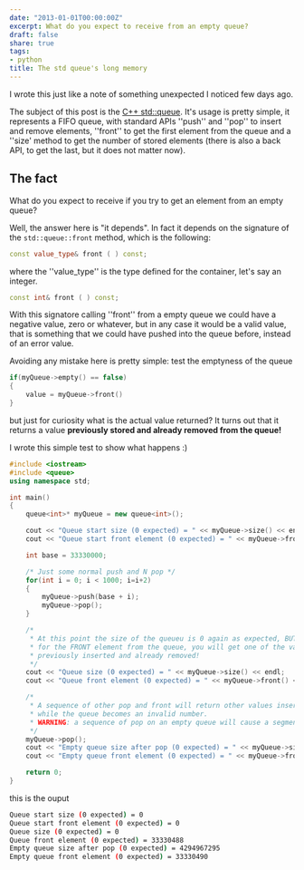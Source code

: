 ```yaml
---
date: "2013-01-01T00:00:00Z"
excerpt: What do you expect to receive from an empty queue?
draft: false
share: true
tags:
- python
title: The std queue's long memory
---
```



I wrote this just like a note of something unexpected I noticed few days ago.

The subject of this post is the [C++ std::queue](http://www.cplusplus.com/reference/queue/queue/). It's usage is pretty simple, it represents a FIFO queue, with standard APIs ''push'' and ''pop'' to insert and remove elements, ''front'' to get the first element from the queue and a ''size' method to get the number of stored elements (there is also a back API, to get the last, but it does not matter now).

The fact
--------

What do you expect to receive if you try to get an element from an empty queue?

Well, the answer here is "it depends". In fact it depends on the signature of the `std::queue::front` method, which is the following:

```cpp
const value_type& front ( ) const;
```

where the ''value_type'' is the type defined for the container, let's say an integer.

```cpp
const int& front ( ) const;
```

With this signatore calling ''front'' from a empty queue we could have a negative value, zero or whatever, but in any case it would be a valid value, that is something that we could have pushed into the queue before, instead of an error value.

Avoiding any mistake here is pretty simple: test the emptyness of the queue

```cpp
if(myQueue->empty() == false)
{
    value = myQueue->front()
}
```

but just for curiosity what is the actual value returned? It turns out that it returns a value __previously stored and already removed from the queue!__

I wrote this simple test to show what happens :)

```cpp
#include <iostream>
#include <queue>
using namespace std;

int main()
{
    queue<int>* myQueue = new queue<int>();

    cout << "Queue start size (0 expected) = " << myQueue->size() << endl;
    cout << "Queue start front element (0 expected) = " << myQueue->front() << endl;

    int base = 33330000;

    /* Just some normal push and N pop */
    for(int i = 0; i < 1000; i=i+2)
    {
        myQueue->push(base + i);
        myQueue->pop();
    }

    /*
     * At this point the size of the queueu is 0 again as expected, BUT if you ask
     * for the FRONT element from the queue, you will get one of the values
     * previously inserted and already removed!
     */
    cout << "Queue size (0 expected) = " << myQueue->size() << endl;
    cout << "Queue front element (0 expected) = " << myQueue->front() << endl;

    /*
     * A sequence of other pop and front will return other values inserted previously
     * while the queue becomes an invalid number.
     * WARNING: a sequence of pop on an empty queue will cause a segmentation fault :)
     */
    myQueue->pop();
    cout << "Empty queue size after pop (0 expected) = " << myQueue->size() << endl;
    cout << "Empty queue front element (0 expected) = " << myQueue->front() << endl;

    return 0;
}
```

this is the ouput

```sh
Queue start size (0 expected) = 0
Queue start front element (0 expected) = 0
Queue size (0 expected) = 0
Queue front element (0 expected) = 33330488
Empty queue size after pop (0 expected) = 4294967295
Empty queue front element (0 expected) = 33330490
```

